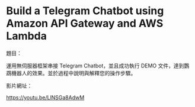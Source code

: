 # Build a Telegram Chatbot using Amazon API Gateway and AWS Lambda

題目：

運用無伺服器框架串接 Telegram Chatbot，並且成功執行 DEMO 文件，達到鸚鵡機器人的效果。並於過程中說明與解釋您的操作步驟。

影片網址：

https://youtu.be/LlNSGa8AdwM

